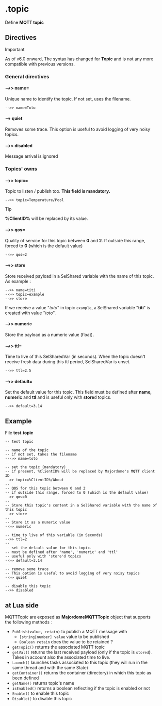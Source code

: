 # .topic
Define **MQTT topic**

## Directives

> [!IMPORTANT]  
> As of v6.0 onward, The syntax has changed for **Topic** and is not any more compatible with previous versions.

### General directives
#### -->> name=
Unique name to identify the topic. If not set, uses the filename.
```
-->> name=Toto
```
#### --> quiet
Removes some trace. This option is useful to avoid logging of very noisy topics.

#### -->> disabled
Message arrival is ignored

### Topics' owns
#### -->> topic=
Topic to listen / publish too. **This field is mandatory.**
```
-->> topic=Temperature/Pool
```
> [!TIP]  
> **%ClientID%** will be replaced by its value.

#### -->> qos=
Quality of service for this topic between **0** and **2**. If outside this range, forced to **0** (which is the default value)
```
-->> qos=2
```

#### -->> store
Store received payload in a SelShared variable with the name of this topic. As example :
```
-->> name=titi
-->> topic=example
-->> store
```
If we receive a value "*toto*" in topic `example`, a SelShared variable "**titi**" is created with value "*toto*".

#### -->> numeric
Store the payload as a numeric value (float).

#### -->> ttl=
Time to live of this SelSharedVar (in seconds). When the topic doesn't receive fresh data during this ttl period, SelSharedVar is unset.
```
-->> ttl=2.5
```

#### -->> default=
Set the default value for this topic. This field must be defined after **name**, **numeric** and **ttl** and is useful only with **store**d topics.
```
-->> default=3.14
```


## Example
File **test.topic**
```
-- test topic
--
-- name of the topic
-- if not set, takes the filename
--->> name=toto
--
-- set the topic (mandatory)
-- if present, %ClientID% will be replaced by Majordome's MQTT client ID
-->> topic=%ClientID%/About
--
-- QOS for this topic between 0 and 2
-- if outside this range, forced to 0 (which is the default value)
-->> qos=0
--
-- Store this topic's content in a SelShared variable with the name of this topic
-->> store
--
-- Store it as a numeric value
-->> numeric
--
-- time to live of this variable (in Seconds)
-->> ttl=2
--
-- set the default value for this topic.
-- must be defined after 'name', 'numeric' and 'ttl'
-- useful only with 'store'd topics
-->> default=3.14
--
-- remove some trace
-- This option is useful to avoid logging of very noisy topics
-->> quiet
--
-- disable this topic
-->> disabled
```

## at Lua side

MQTTTopic are exposed as **MajordomeMQTTTopic** object that supports the following methods :
  - `Publish(value, retain)` to publish a MQTT message with
    - `[string|number] value` value to be published
    - `Boolean retain` does the value to be retained ?
  - `getTopic()` returns the associated MQTT topic
  - `getVal()` returns the last received payload (only if the topic is `stored`). Takes in account also the associated time to live.
  - `Launch()` launches tasks associated to this topic (they will run in the same thread and with the same State)
  - `getContainer()` returns the container (directory) in which this topic as been defined
  - `getName()` returns topic's name
  - `isEnabled()` returns a boolean reflecting if the topic is enabled or not
  - `Enable()` to enable this topic
  - `Disable()` to disable this topic
